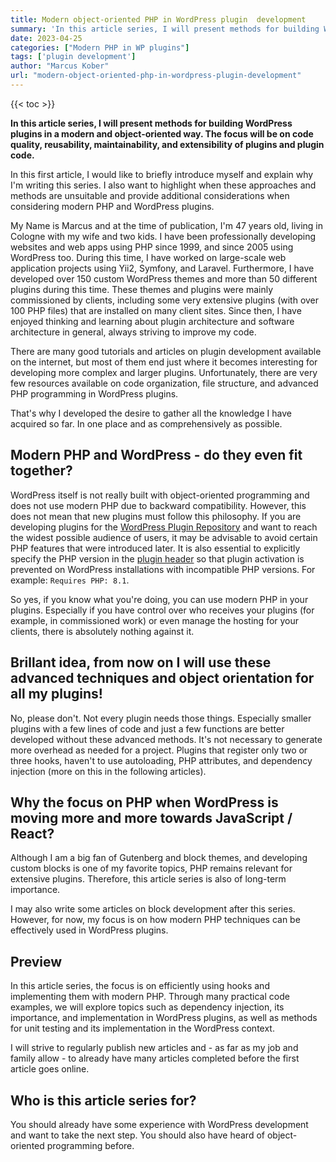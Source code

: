 ```yaml
---
title: Modern object-oriented PHP in WordPress plugin  development
summary: 'In this article series, I will present methods for building WordPress plugins in a modern and object-oriented way. The focus will be on code quality, reusability, maintainability, and extensibility of plugins and plugin code.'
date: 2023-04-25
categories: ["Modern PHP in WP plugins"]
tags: ['plugin development']
author: "Marcus Kober"
url: "modern-object-oriented-php-in-wordpress-plugin-development"
---
```


{{< toc >}}

**In this article series, I will present methods for building WordPress plugins in a modern and object-oriented way. The focus will be on code quality, reusability, maintainability, and extensibility of plugins and plugin code.**

In this first article, I would like to briefly introduce myself and explain why I'm writing this series. I also want to highlight when these approaches and methods are unsuitable and provide additional considerations when considering modern PHP and WordPress plugins.

My Name is Marcus and at the time of publication, I'm 47 years old, living in Cologne with my wife and two kids. I have been professionally developing websites and web apps using PHP since 1999, and since 2005 using WordPress too. During this time, I have worked on large-scale web application projects using Yii2, Symfony, and Laravel. Furthermore, I have developed over 150 custom WordPress themes and more than 50 different plugins during this time. These themes and plugins were mainly commissioned by clients, including some very extensive plugins (with over 100 PHP files) that are installed on many client sites. Since then, I have enjoyed thinking and learning about plugin architecture and software architecture in general, always striving to improve my code.

There are many good tutorials and articles on plugin development available on the internet, but most of them end just where it becomes interesting for developing more complex and larger plugins. Unfortunately, there are very few resources available on code organization, file structure, and advanced PHP programming in WordPress plugins.

That's why I developed the desire to gather all the knowledge I have acquired so far. In one place and as comprehensively as possible.

## Modern PHP and WordPress - do they even fit together?

WordPress itself is not really built with object-oriented programming and does not use modern PHP due to backward compatibility. However, this does not mean that new plugins must follow this philosophy. If you are developing plugins for the [WordPress Plugin Repository](https://wordpress.org/plugins/) and want to reach the widest possible audience of users, it may be advisable to avoid certain PHP features that were introduced later. It is also essential to explicitly specify the PHP version in the [plugin header](https://developer.wordpress.org/plugins/plugin-basics/header-requirements/) so that plugin activation is prevented on WordPress installations with incompatible PHP versions. For example: `Requires PHP: 8.1`.

So yes, if you know what you're doing, you can use modern PHP in your plugins. Especially if you have control over who receives your plugins (for example, in commissioned work) or even manage the hosting for your clients, there is absolutely nothing against it.

## Brillant idea, from now on I will use these advanced techniques and object orientation for all my plugins!

No, please don't. Not every plugin needs those things. Especially smaller plugins with a few lines of code and just a few functions are better developed without these advanced methods. It's not necessary to generate more overhead as needed for a project. Plugins that register only two or three hooks, haven't to use autoloading, PHP attributes, and dependency injection (more on this in the following articles).

## Why the focus on PHP when WordPress is moving more and more towards JavaScript / React?

Although I am a big fan of Gutenberg and block themes, and developing custom blocks is one of my favorite topics, PHP remains relevant for extensive plugins. Therefore, this article series is also of long-term importance.

I may also write some articles on block development after this series. However, for now, my focus is on how modern PHP techniques can be effectively used in WordPress plugins.

## Preview

In this article series, the focus is on efficiently using hooks and implementing them with modern PHP. Through many practical code examples, we will explore topics such as dependency injection, its importance, and implementation in WordPress plugins, as well as methods for unit testing and its implementation in the WordPress context.

I will strive to regularly publish new articles and - as far as my job and family allow - to already have many articles completed before the first article goes online. 

## Who is this article series for?

You should already have some experience with WordPress development and want to take the next step. You should also have heard of object-oriented programming before.
